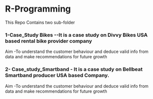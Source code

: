 # R-Programming
This Repo Contains two sub-folder 
### 1-Case_Study Bikes --It is a case study on Divvy Bikes USA based rental bike provider company 
  Aim -To understand the customer behaviour and deduce valid info from data and make recommendations for future growth
  
### 2- Case_study_Smartband - It is a case study on Bellbeat Smartband producer USA based Company.
 Aim -To understand the customer behaviour and deduce valid info from data and make recommendations for future growth
 
 
